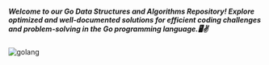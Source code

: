 ##### Welcome to our Go Data Structures and Algorithms Repository! Explore optimized and well-documented solutions for efficient coding challenges and problem-solving in the Go programming language.🖥️✌️

![golang](https://granulate.io/wp-content/uploads/2021/02/Golang-Performance.png) 
